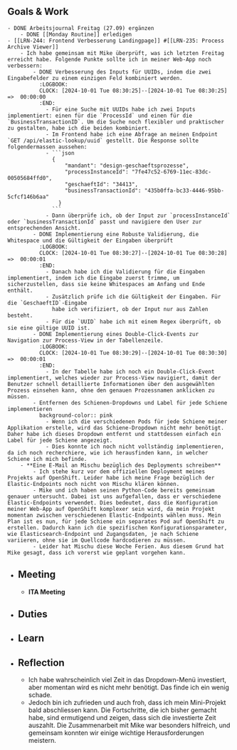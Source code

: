 ## Goals & Work
	- DONE Arbeitsjournal Freitag (27.09) ergänzen
		- DONE [[Monday Routine]] erledigen
	- [[LRN-244: Frontend Verbesserung Landingpage]] #[[LRN-235: Process Archive Viewer]]
		- Ich habe gemeinsam mit Mike überprüft, was ich letzten Freitag erreicht habe. Folgende Punkte sollte ich in meiner Web-App noch verbessern:
			- DONE Verbesserung des Inputs für UUIDs, indem die zwei Eingabefelder zu einem einzigen Feld kombiniert werden.
			  :LOGBOOK:
			  CLOCK: [2024-10-01 Tue 08:30:25]--[2024-10-01 Tue 08:30:25] =>  00:00:00
			  :END:
				- Für eine Suche mit UUIDs habe ich zwei Inputs implementiert: einen für die `ProcessId` und einen für die `BusinessTransactionID`. Um die Suche noch flexibler und praktischer zu gestalten, habe ich die beiden kombiniert.
				- Im Frontend habe ich eine Abfrage an meinen Endpoint `GET /api/elastic-lookup/uuid` gestellt. Die Response sollte folgendermassen aussehen:
				- ```json
				  {
				      "mandant": "design-geschaeftsprozesse",
				      "processInstanceId": "7fe47c52-6769-11ec-83dc-00505684ffd0",
				      "geschaeftId": "34413",
				      "businessTransactionId": "435b0ffa-bc33-4446-95bb-5cfcf146b6aa"
				    }
				  ```
				- Dann überprüfe ich, ob der Input zur `processInstanceId` oder `businessTransactionId` passt und navigiere den User zur entsprechenden Ansicht.
			- DONE Implementierung eine Robuste Validierung, die Whitespace und die Gültigkeit der Eingaben überprüft
			  :LOGBOOK:
			  CLOCK: [2024-10-01 Tue 08:30:27]--[2024-10-01 Tue 08:30:28] =>  00:00:01
			  :END:
				- Danach habe ich die Validierung für die Eingaben implementiert, indem ich die Eingabe zuerst trimme, um sicherzustellen, dass sie keine Whitespaces am Anfang und Ende enthält.
				- Zusätzlich prüfe ich die Gültigkeit der Eingaben. Für die `GeschaeftID`-Eingabe
				  habe ich verifiziert, ob der Input nur aus Zahlen besteht.
				- Für die `UUID` habe ich mit einem Regex überprüft, ob sie eine gültige UUID ist.
			- DONE Implementierung eines Double-Click-Events zur Navigation zur Process-View in der Tabellenzeile.
			  :LOGBOOK:
			  CLOCK: [2024-10-01 Tue 08:30:29]--[2024-10-01 Tue 08:30:30] =>  00:00:01
			  :END:
				- In der Tabelle habe ich noch ein Double-Click-Event implementiert, welches wieder zur Process-View navigiert, damit der Benutzer schnell detaillierte Informationen über den ausgewählten Prozess einsehen kann, ohne den genauen Prozessnamen anklicken zu müssen.
			- Entfernen des Schienen-Dropdowns und Label für jede Schiene implementieren
			  background-color:: pink
				- Wenn ich die verschiedenen Pods für jede Schiene meiner Applikation erstelle, wird das Schiene-Dropdown nicht mehr benötigt. Daher habe ich dieses Dropdown entfernt und stattdessen einfach ein Label für jede Schiene angezeigt.
				- Dies konnte ich noch nicht vollständig implementieren, da ich noch recherchiere, wie ich herausfinden kann, in welcher Schiene ich mich befinde.
		- **Eine E-Mail an Mischu bezüglich des Deployments schreiben**
			- Ich stehe kurz vor dem offiziellen Deployment meines Projekts auf OpenShift. Leider habe ich meine Frage bezüglich der Elastic-Endpoints noch nicht von Mischu klären können.
			- Mike und ich haben seinen Python-Code bereits gemeinsam genauer untersucht. Dabei ist uns aufgefallen, dass er verschiedene Elastic-Endpoints verwendet. Dies bedeutet, dass die Konfiguration meiner Web-App auf OpenShift komplexer sein wird, da mein Projekt momentan zwischen verschiedenen Elastic-Endpoints wählen muss. Mein Plan ist es nun, für jede Schiene ein separates Pod auf OpenShift zu erstellen. Dadurch kann ich die spezifischen Konfigurationsparameter, wie Elasticsearch-Endpoint und Zugangsdaten, je nach Schiene variieren, ohne sie im Quellcode hardcodieren zu müssen.
			- Leider hat Mischu diese Woche Ferien. Aus diesem Grund hat Mike gesagt, dass ich vorerst wie geplant vorgehen kann.
- ## Meeting
	- **ITA Meeting**
- ## Duties
- ## Learn
- ## Reflection
	- Ich habe wahrscheinlich viel Zeit in das Dropdown-Menü investiert, aber momentan wird es nicht mehr benötigt. Das finde ich ein wenig schade.
	- Jedoch bin ich zufrieden und auch froh, dass ich mein Mini-Projekt bald abschliessen kann. Die Fortschritte, die ich bisher gemacht habe, sind ermutigend und zeigen, dass sich die investierte Zeit auszahlt. Die Zusammenarbeit mit Mike war besonders hilfreich, und gemeinsam konnten wir einige wichtige Herausforderungen meistern.